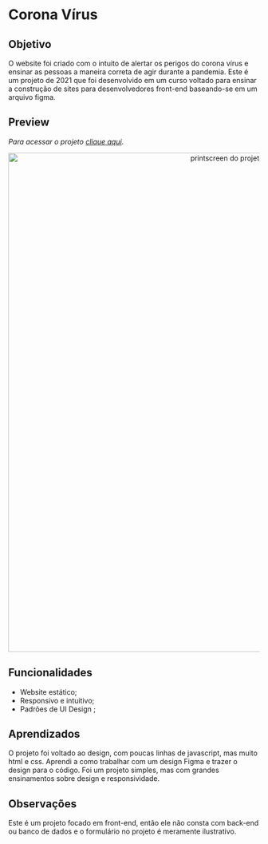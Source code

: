 # Corona Vírus

## Objetivo
O website foi criado com o intuito de alertar os perigos do corona vírus e ensinar as pessoas a maneira correta de agir durante a pandemia. Este é um projeto de 2021 que foi desenvolvido em um curso voltado para ensinar a construção de sites para desenvolvedores front-end baseando-se em um arquivo figma.

## Preview
*Para acessar o projeto [clique aqui](https://jorgevargasdev.github.io/corona-virus/).*
<div align= "center">
 <img src="https://user-images.githubusercontent.com/119729134/238244208-a33b4e13-05e3-49cf-b790-13517b35ba8c.png"
  alt="printscreen do projeto password-generator"
  width="1000px"/>
</div>

## Funcionalidades
- Website estático;
- Responsivo e intuitivo;
- Padrões de UI Design ;

## Aprendizados
O projeto foi voltado ao design, com poucas linhas de javascript, mas muito html e css. Aprendi a como trabalhar com um design Figma e trazer o design para o código. Foi um projeto simples, mas com grandes ensinamentos sobre design e responsividade.

## Observações
Este é um projeto focado em front-end, então ele não consta com back-end ou banco de dados e o formulário no projeto é meramente ilustrativo.
